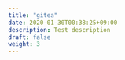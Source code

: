 ```yaml
---
title: "gitea"
date: 2020-01-30T00:38:25+09:00
description: Test description
draft: false
weight: 3
---
```

